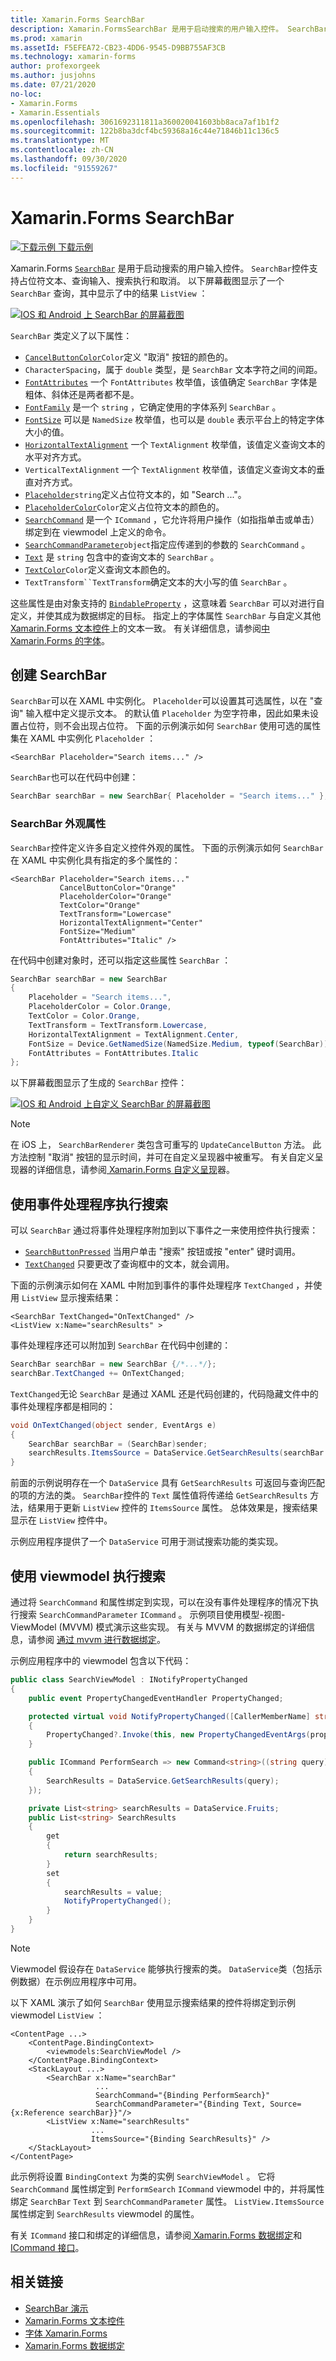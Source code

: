 ```yaml
---
title: Xamarin.Forms SearchBar
description: Xamarin.FormsSearchBar 是用于启动搜索的用户输入控件。 SearchBar 控件支持占位符文本、查询输入、执行和取消。 本文介绍如何使用 XAML 和代码中的 SearchBar。
ms.prod: xamarin
ms.assetId: F5EFEA72-CB23-4DD6-9545-D9BB755AF3CB
ms.technology: xamarin-forms
author: profexorgeek
ms.author: jusjohns
ms.date: 07/21/2020
no-loc:
- Xamarin.Forms
- Xamarin.Essentials
ms.openlocfilehash: 3061692311811a360020041603bb8aca7af1b1f2
ms.sourcegitcommit: 122b8ba3dcf4bc59368a16c44e71846b11c136c5
ms.translationtype: MT
ms.contentlocale: zh-CN
ms.lasthandoff: 09/30/2020
ms.locfileid: "91559267"
---
```

# <a name="no-locxamarinforms-searchbar"></a>Xamarin.Forms SearchBar

[![下载示例](~/media/shared/download.png) 下载示例](https://docs.microsoft.com/samples/xamarin/xamarin-forms-samples/userinterface-searchbardemos/)

Xamarin.Forms [`SearchBar`](xref:Xamarin.Forms.SearchBar) 是用于启动搜索的用户输入控件。 `SearchBar`控件支持占位符文本、查询输入、搜索执行和取消。 以下屏幕截图显示了一个 `SearchBar` 查询，其中显示了中的结果 `ListView` ：

[![IOS 和 Android 上 SearchBar 的屏幕截图](searchbar-images/device-searchbars-cropped.png "IOS 和 Android 上的 SearchBar")](searchbar-images/device-searchbars.png#lightbox "IOS 和 Android 上的 SearchBar")

`SearchBar` 类定义了以下属性：

* [`CancelButtonColor`](xref:Xamarin.Forms.SearchBar.CancelButtonColor)`Color`定义 "取消" 按钮的颜色的。
* `CharacterSpacing`，属于 `double` 类型，是 `SearchBar` 文本字符之间的间距。
* [`FontAttributes`](xref:Xamarin.Forms.SearchBar.FontAttributes) 一个 `FontAttributes` 枚举值，该值确定 `SearchBar` 字体是粗体、斜体还是两者都不是。
* [`FontFamily`](xref:Xamarin.Forms.SearchBar.FontFamily) 是一个 `string` ，它确定使用的字体系列 `SearchBar` 。
* [`FontSize`](xref:Xamarin.Forms.SearchBar.FontSize) 可以是 `NamedSize` 枚举值，也可以是 `double` 表示平台上的特定字体大小的值。
* [`HorizontalTextAlignment`](xref:Xamarin.Forms.SearchBar.HorizontalTextAlignment) 一个 `TextAlignment` 枚举值，该值定义查询文本的水平对齐方式。
* `VerticalTextAlignment` 一个 `TextAlignment` 枚举值，该值定义查询文本的垂直对齐方式。
* [`Placeholder`](xref:Xamarin.Forms.InputView.Placeholder)`string`定义占位符文本的，如 "Search ..."。
* [`PlaceholderColor`](xref:Xamarin.Forms.InputView.PlaceholderColor)`Color`定义占位符文本的颜色的。
* [`SearchCommand`](xref:Xamarin.Forms.SearchBar.SearchCommand) 是一个 `ICommand` ，它允许将用户操作（如指指单击或单击）绑定到在 viewmodel 上定义的命令。
* [`SearchCommandParameter`](xref:Xamarin.Forms.SearchBar.SearchCommandParameter)`object`指定应传递到的参数的 `SearchCommand` 。
* [`Text`](xref:Xamarin.Forms.InputView.Text) 是 `string` 包含中的查询文本的 `SearchBar` 。
* [`TextColor`](xref:Xamarin.Forms.InputView.TextColor)`Color`定义查询文本颜色的。
* `TextTransform``TextTransform`确定文本的大小写的值 `SearchBar` 。

这些属性是由对象支持的 [`BindableProperty`](xref:Xamarin.Forms.BindableProperty) ，这意味着 `SearchBar` 可以对进行自定义，并使其成为数据绑定的目标。 指定上的字体属性 `SearchBar` 与自定义其他[ Xamarin.Forms 文本控件](~/xamarin-forms/user-interface/text/index.md)上的文本一致。 有关详细信息，请参阅[中 Xamarin.Forms 的字体](~/xamarin-forms/user-interface/text/fonts.md)。

## <a name="create-a-searchbar"></a>创建 SearchBar

`SearchBar`可以在 XAML 中实例化。 `Placeholder`可以设置其可选属性，以在 "查询" 输入框中定义提示文本。 的默认值 `Placeholder` 为空字符串，因此如果未设置占位符，则不会出现占位符。 下面的示例演示如何 `SearchBar` 使用可选的属性集在 XAML 中实例化 `Placeholder` ：

```xaml
<SearchBar Placeholder="Search items..." />
```

`SearchBar`也可以在代码中创建：

```csharp
SearchBar searchBar = new SearchBar{ Placeholder = "Search items..." };
```

### <a name="searchbar-appearance-properties"></a>SearchBar 外观属性

`SearchBar`控件定义许多自定义控件外观的属性。 下面的示例演示如何 `SearchBar` 在 XAML 中实例化具有指定的多个属性的：

```xaml
<SearchBar Placeholder="Search items..."
           CancelButtonColor="Orange"
           PlaceholderColor="Orange"
           TextColor="Orange"
           TextTransform="Lowercase"
           HorizontalTextAlignment="Center"
           FontSize="Medium"
           FontAttributes="Italic" />
```

在代码中创建对象时，还可以指定这些属性 `SearchBar` ：

```csharp
SearchBar searchBar = new SearchBar
{
    Placeholder = "Search items...",
    PlaceholderColor = Color.Orange,
    TextColor = Color.Orange,
    TextTransform = TextTransform.Lowercase,
    HorizontalTextAlignment = TextAlignment.Center,
    FontSize = Device.GetNamedSize(NamedSize.Medium, typeof(SearchBar)),
    FontAttributes = FontAttributes.Italic
};
```

以下屏幕截图显示了生成的 `SearchBar` 控件：

[![IOS 和 Android 上自定义 SearchBar 的屏幕截图](searchbar-images/device-searchbars-styled-cropped.png "IOS 和 Android 上的自定义 SearchBar")](searchbar-images/device-searchbars-styled.png#lightbox "IOS 和 Android 上的自定义 SearchBar")

> [!NOTE]
> 在 iOS 上， `SearchBarRenderer` 类包含可重写的 `UpdateCancelButton` 方法。 此方法控制 "取消" 按钮的显示时间，并可在自定义呈现器中被重写。 有关自定义呈现器的详细信息，请参阅[ Xamarin.Forms 自定义呈现](~/xamarin-forms/app-fundamentals/custom-renderer/index.md)器。

## <a name="perform-a-search-with-event-handlers"></a>使用事件处理程序执行搜索

可以 `SearchBar` 通过将事件处理程序附加到以下事件之一来使用控件执行搜索：

* [`SearchButtonPressed`](xref:Xamarin.Forms.SearchBar.SearchButtonPressed) 当用户单击 "搜索" 按钮或按 "enter" 键时调用。
* [`TextChanged`](xref:Xamarin.Forms.InputView.TextChanged) 只要更改了查询框中的文本，就会调用。

下面的示例演示如何在 XAML 中附加到事件的事件处理程序 `TextChanged` ，并使用 `ListView` 显示搜索结果：

```xaml
<SearchBar TextChanged="OnTextChanged" />
<ListView x:Name="searchResults" >
```

事件处理程序还可以附加到 `SearchBar` 在代码中创建的：

```csharp
SearchBar searchBar = new SearchBar {/*...*/};
searchBar.TextChanged += OnTextChanged;
```

`TextChanged`无论 `SearchBar` 是通过 XAML 还是代码创建的，代码隐藏文件中的事件处理程序都是相同的：

```csharp
void OnTextChanged(object sender, EventArgs e)
{
    SearchBar searchBar = (SearchBar)sender;
    searchResults.ItemsSource = DataService.GetSearchResults(searchBar.Text);
}
```

前面的示例说明存在一个 `DataService` 具有 `GetSearchResults` 可返回与查询匹配的项的方法的类。 `SearchBar`控件的 `Text` 属性值将传递给 `GetSearchResults` 方法，结果用于更新 `ListView` 控件的 `ItemsSource` 属性。 总体效果是，搜索结果显示在 `ListView` 控件中。

示例应用程序提供了一个 `DataService` 可用于测试搜索功能的类实现。

## <a name="perform-a-search-using-a-viewmodel"></a>使用 viewmodel 执行搜索

通过将 `SearchCommand` 和属性绑定到实现，可以在没有事件处理程序的情况下执行搜索 `SearchCommandParameter` `ICommand` 。 示例项目使用模型-视图-ViewModel (MVVM) 模式演示这些实现。 有关与 MVVM 的数据绑定的详细信息，请参阅 [通过 mvvm 进行数据绑定](~/xamarin-forms/xaml/xaml-basics/data-bindings-to-mvvm.md)。

示例应用程序中的 viewmodel 包含以下代码：

```csharp
public class SearchViewModel : INotifyPropertyChanged
{
    public event PropertyChangedEventHandler PropertyChanged;

    protected virtual void NotifyPropertyChanged([CallerMemberName] string propertyName = "")
    {
        PropertyChanged?.Invoke(this, new PropertyChangedEventArgs(propertyName));
    }

    public ICommand PerformSearch => new Command<string>((string query) =>
    {
        SearchResults = DataService.GetSearchResults(query);
    });

    private List<string> searchResults = DataService.Fruits;
    public List<string> SearchResults
    {
        get
        {
            return searchResults;
        }
        set
        {
            searchResults = value;
            NotifyPropertyChanged();
        }
    }
}
```

> [!NOTE]
> Viewmodel 假设存在 `DataService` 能够执行搜索的类。 `DataService`类（包括示例数据）在示例应用程序中可用。

以下 XAML 演示了如何 `SearchBar` 使用显示搜索结果的控件将绑定到示例 viewmodel `ListView` ：

```xaml
<ContentPage ...>
    <ContentPage.BindingContext>
        <viewmodels:SearchViewModel />
    </ContentPage.BindingContext>
    <StackLayout ...>
        <SearchBar x:Name="searchBar"
                   ...
                   SearchCommand="{Binding PerformSearch}"
                   SearchCommandParameter="{Binding Text, Source={x:Reference searchBar}}"/>
        <ListView x:Name="searchResults"
                  ...
                  ItemsSource="{Binding SearchResults}" />
    </StackLayout>
</ContentPage>
```

此示例将设置 `BindingContext` 为类的实例 `SearchViewModel` 。 它将 `SearchCommand` 属性绑定到 `PerformSearch` `ICommand` viewmodel 中的，并将属性绑定 `SearchBar` `Text` 到 `SearchCommandParameter` 属性。 `ListView.ItemsSource`属性绑定到 `SearchResults` viewmodel 的属性。

有关 `ICommand` 接口和绑定的详细信息，请参阅[ Xamarin.Forms 数据绑定](~/xamarin-forms/app-fundamentals/data-binding/index.md)和[ICommand 接口](~/xamarin-forms/app-fundamentals/data-binding/commanding.md)。

## <a name="related-links"></a>相关链接

* [SearchBar 演示](/samples/xamarin/xamarin-forms-samples/userinterface-searchbardemos/)
* [Xamarin.Forms 文本控件](~/xamarin-forms/user-interface/text/index.md)
* [字体 Xamarin.Forms](~/xamarin-forms/user-interface/text/fonts.md)
* [Xamarin.Forms 数据绑定](~/xamarin-forms/app-fundamentals/data-binding/index.md)
